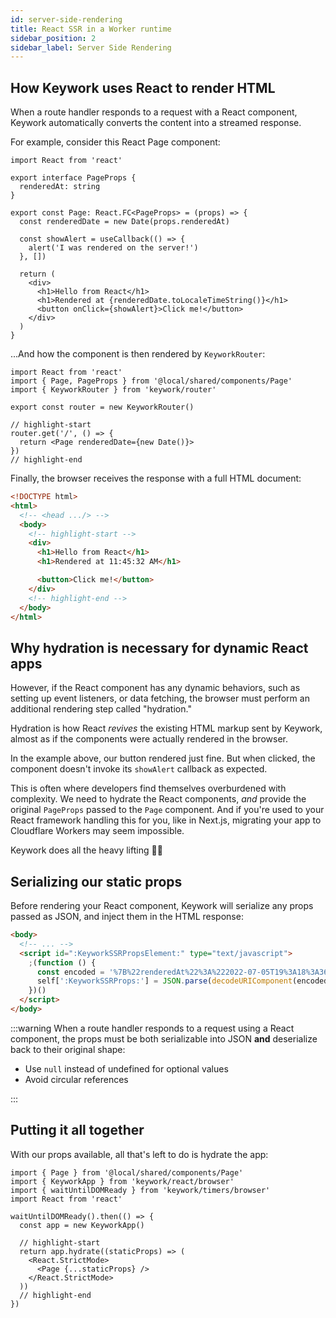 ```yaml
---
id: server-side-rendering
title: React SSR in a Worker runtime
sidebar_position: 2
sidebar_label: Server Side Rendering
---
```


## How Keywork uses React to render HTML

When a route handler responds to a request with a React component,
Keywork automatically converts the content into a streamed response.

For example, consider this React Page component:

```tsx title=/shared/components/Page.tsx showLineNumbers
import React from 'react'

export interface PageProps {
  renderedAt: string
}

export const Page: React.FC<PageProps> = (props) => {
  const renderedDate = new Date(props.renderedAt)

  const showAlert = useCallback(() => {
    alert('I was rendered on the server!')
  }, [])

  return (
    <div>
      <h1>Hello from React</h1>
      <h1>Rendered at {renderedDate.toLocaleTimeString()}</h1>
      <button onClick={showAlert}>Click me!</button>
    </div>
  )
}
```

...And how the component is then rendered by `KeyworkRouter`:

```tsx title=worker/worker.tsx showLineNumbers
import React from 'react'
import { Page, PageProps } from '@local/shared/components/Page'
import { KeyworkRouter } from 'keywork/router'

export const router = new KeyworkRouter()

// highlight-start
router.get('/', () => {
  return <Page renderedDate={new Date()}>
})
// highlight-end
```

Finally, the browser receives the response with a full HTML document:

```html showLineNumbers
<!DOCTYPE html>
<html>
  <!-- <head .../> -->
  <body>
    <!-- highlight-start -->
    <div>
      <h1>Hello from React</h1>
      <h1>Rendered at 11:45:32 AM</h1>

      <button>Click me!</button>
    </div>
    <!-- highlight-end -->
  </body>
</html>
```

## Why hydration is necessary for dynamic React apps

However, if the React component has any dynamic behaviors, such as setting up event listeners,
or data fetching, the browser must perform an additional rendering step called "hydration."

Hydration is how React _revives_ the existing HTML markup sent by Keywork,
almost as if the components were actually rendered in the browser.

In the example above, our button rendered just fine.
But when clicked, the component doesn't invoke its `showAlert` callback as expected.

This is often where developers find themselves overburdened with complexity.
We need to hydrate the React components, _and_ provide the original `PageProps` passed
to the `Page` component. And if you're used to your React framework handling this for you,
like in Next.js, migrating your app to Cloudflare Workers may seem impossible.

Keywork does all the heavy lifting 😮‍💨

## Serializing our static props

Before rendering your React component, Keywork will serialize any props
passed as JSON, and inject them in the HTML response:

```html
<body>
  <!-- ... -->
  <script id=":KeyworkSSRPropsElement:" type="text/javascript">
    ;(function () {
      const encoded = '%7B%22renderedAt%22%3A%222022-07-05T19%3A18%3A36.320Z%22%7D'
      self[':KeyworkSSRProps:'] = JSON.parse(decodeURIComponent(encoded))
    })()
  </script>
</body>
```

:::warning
When a route handler responds to a request using a React component,
the props must be both serializable into JSON **and** deserialize back to their
original shape:

- Use `null` instead of undefined for optional values
- Avoid circular references

:::

## Putting it all together

With our props available, all that's left to do is hydrate the app:

```tsx title=/browser/src/main.tsx showLineNumbers
import { Page } from '@local/shared/components/Page'
import { KeyworkApp } from 'keywork/react/browser'
import { waitUntilDOMReady } from 'keywork/timers/browser'
import React from 'react'

waitUntilDOMReady().then(() => {
  const app = new KeyworkApp()

  // highlight-start
  return app.hydrate((staticProps) => (
    <React.StrictMode>
      <Page {...staticProps} />
    </React.StrictMode>
  ))
  // highlight-end
})
```
